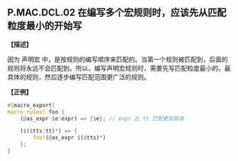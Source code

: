 ## P.MAC.DCL.02 在编写多个宏规则时，应该先从匹配粒度最小的开始写

**【描述】**

因为 声明宏 中，是按规则的编写顺序来匹配的。当第一个规则被匹配到，后面的规则将永远不会匹配到。所以，编写声明宏规则时，需要先写匹配粒度最小的，最具体的规则，然后逐步编写匹配范围更广泛的规则。

**【正例】**

```rust
#[macro_export]
macro_rules! foo {
    (@as_expr $e:expr) => {$e}; // expr 比 tt 匹配更加具体

    ($($tts:tt)*) => {
        foo!(@as_expr $($tts)*)
    };
}
```
